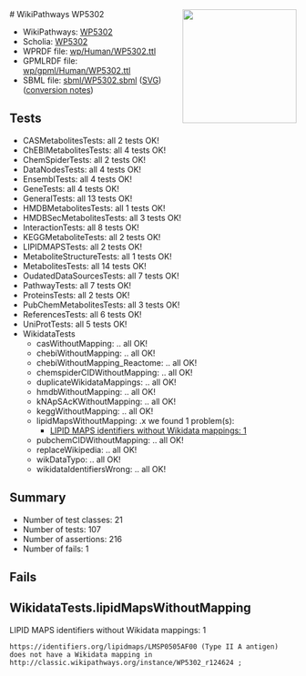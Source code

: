 <img style="float: right; width: 200px" src="../logo.png" />
# WikiPathways WP5302

* WikiPathways: [WP5302](https://identifiers.org/wikipathways:WP5302)
* Scholia: [WP5302](https://scholia.toolforge.org/wikipathways/WP5302)
* WPRDF file: [wp/Human/WP5302.ttl](../wp/Human/WP5302.ttl)
* GPMLRDF file: [wp/gpml/Human/WP5302.ttl](../wp/gpml/Human/WP5302.ttl)
* SBML file: [sbml/WP5302.sbml](../sbml/WP5302.sbml) ([SVG](../sbml/WP5302.svg)) ([conversion notes](../sbml/WP5302.txt))

## Tests
* CASMetabolitesTests: all 2 tests OK!
* ChEBIMetabolitesTests: all 4 tests OK!
* ChemSpiderTests: all 2 tests OK!
* DataNodesTests: all 4 tests OK!
* EnsemblTests: all 4 tests OK!
* GeneTests: all 4 tests OK!
* GeneralTests: all 13 tests OK!
* HMDBMetabolitesTests: all 1 tests OK!
* HMDBSecMetabolitesTests: all 3 tests OK!
* InteractionTests: all 8 tests OK!
* KEGGMetaboliteTests: all 2 tests OK!
* LIPIDMAPSTests: all 2 tests OK!
* MetaboliteStructureTests: all 1 tests OK!
* MetabolitesTests: all 14 tests OK!
* OudatedDataSourcesTests: all 7 tests OK!
* PathwayTests: all 7 tests OK!
* ProteinsTests: all 2 tests OK!
* PubChemMetabolitesTests: all 3 tests OK!
* ReferencesTests: all 6 tests OK!
* UniProtTests: all 5 tests OK!
* WikidataTests
    * casWithoutMapping: .. all OK!
    * chebiWithoutMapping: .. all OK!
    * chebiWithoutMapping_Reactome: .. all OK!
    * chemspiderCIDWithoutMapping: .. all OK!
    * duplicateWikidataMappings: .. all OK!
    * hmdbWithoutMapping: .. all OK!
    * kNApSAcKWithoutMapping: .. all OK!
    * keggWithoutMapping: .. all OK!
    * lipidMapsWithoutMapping: .x we found 1 problem(s):
        * [LIPID MAPS identifiers without Wikidata mappings: 1](#7dfdfb41)
    * pubchemCIDWithoutMapping: .. all OK!
    * replaceWikipedia: .. all OK!
    * wikDataTypo: .. all OK!
    * wikidataIdentifiersWrong: .. all OK!


## Summary

* Number of test classes: 21
* Number of tests: 107
* Number of assertions: 216
* Number of fails: 1

## Fails

<a name="7dfdfb41" />

## WikidataTests.lipidMapsWithoutMapping

LIPID MAPS identifiers without Wikidata mappings: 1
```
https://identifiers.org/lipidmaps/LMSP0505AF00 (Type II A antigen) does not have a Wikidata mapping in http://classic.wikipathways.org/instance/WP5302_r124624 ; 
```

